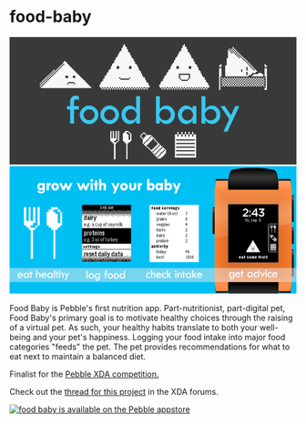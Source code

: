 food-baby
=========

<img src="https://raw.githubusercontent.com/cheniel/food-baby/master/design/marketing/header1.png">
<img src="https://raw.githubusercontent.com/cheniel/food-baby/master/design/marketing/header2.png">

Food Baby is Pebble's first nutrition app. Part-nutritionist, part-digital pet, Food Baby's primary goal is to motivate healthy choices through the raising of a virtual pet. As such, your healthy habits translate to both your well-being and your pet's happiness. Logging your food intake into major food categories "feeds" the pet. The pet provides recommendations for what to eat next to maintain a balanced diet.

Finalist for the <a href="http://forum.xda-developers.com/smartwatch/pebble/xda-partners-pebble-developer-challenge-t2825784">Pebble XDA competition.</a>

Check out the <a href="http://bit.ly/food-baby-thread">thread for this project</a> in the XDA forums.

<a href="https://apps.getpebble.com/applications/5409b7c7954a63bd410000a0">
  <img src="http://pblweb.com/badge/5409b7c7954a63bd410000a0/orange/medium/" alt="food baby is available on the Pebble appstore" />
</a>
